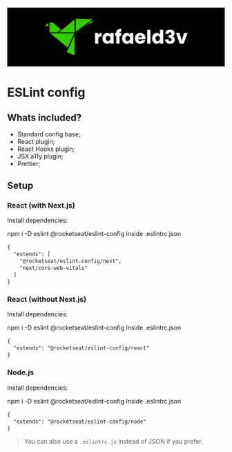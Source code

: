 ![rafaeld3v](./logo.svg)

# ESLint config

## Whats included?

- Standard config base;
- React plugin;
- React Hooks plugin;
- JSX a11y plugin;
- Prettier;

## Setup

### React (with Next.js)
Install dependencies:

npm i -D eslint @rocketseat/eslint-config
Inside .eslintrc.json

```
{
  "extends": [
    "@rocketseat/eslint-config/next", 
    "next/core-web-vitals"
  ]
}
```

### React (without Next.js)
Install dependencies:

npm i -D eslint @rocketseat/eslint-config
Inside .eslintrc.json

```
{
  "extends": "@rocketseat/eslint-config/react"
}
```

### Node.js
Install dependencies:

npm i -D eslint @rocketseat/eslint-config
Inside .eslintrc.json

```
{
  "extends": "@rocketseat/eslint-config/node"
}
```

> You can also use a `.eslintrc.js` instead of JSON if you prefer.
